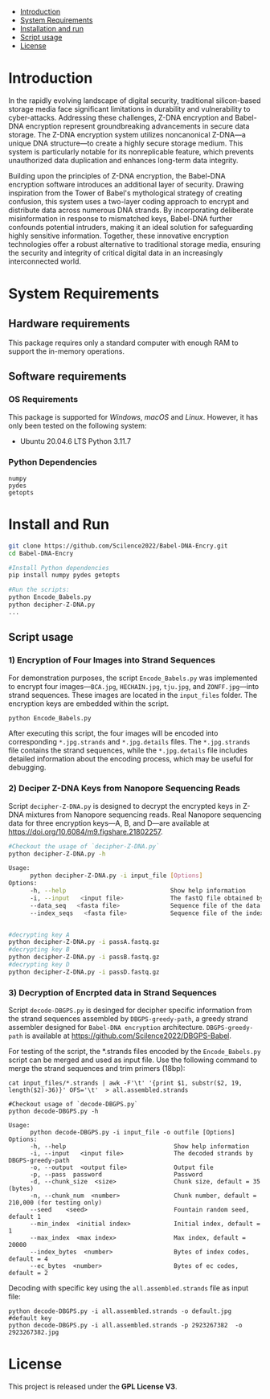 
- [Introduction](#introduction)
- [System Requirements](#system-requirements)
- [Installation and run](#install-and-run)
- [Script usage](#script-usage)
- [License](#license)


# Introduction
In the rapidly evolving landscape of digital security, traditional silicon-based storage media face significant limitations in durability and vulnerability to cyber-attacks. Addressing these challenges, Z-DNA encryption and Babel-DNA encryption represent groundbreaking advancements in secure data storage. The Z-DNA encryption system utilizes noncanonical Z-DNA—a unique DNA structure—to create a highly secure storage medium. This system is particularly notable for its nonreplicable feature, which prevents unauthorized data duplication and enhances long-term data integrity. 

Building upon the principles of Z-DNA encryption, the Babel-DNA encryption software introduces an additional layer of security. Drawing inspiration from the Tower of Babel's mythological strategy of creating confusion, this system uses a two-layer coding approach to encrypt and distribute data across numerous DNA strands. By incorporating deliberate misinformation in response to mismatched keys, Babel-DNA further confounds potential intruders, making it an ideal solution for safeguarding highly sensitive information. Together, these innovative encryption technologies offer a robust alternative to traditional storage media, ensuring the security and integrity of critical digital data in an increasingly interconnected world.


# System Requirements
## Hardware requirements
This package requires only a standard computer with enough RAM to support the in-memory operations.

## Software requirements
### OS Requirements
This package is supported for *Windows*, *macOS* and *Linux*. 
However, it has only been tested on the following system:
+ Ubuntu 20.04.6 LTS Python 3.11.7

### Python Dependencies

```
numpy
pydes
getopts
```

# Install and Run



```sh
git clone https://github.com/Scilence2022/Babel-DNA-Encry.git
cd Babel-DNA-Encry

#Install Python dependencies
pip install numpy pydes getopts

#Run the scripts:
python Encode_Babels.py
python decipher-Z-DNA.py 
...

```

## Script usage
### 1) Encryption of Four Images into Strand Sequences
For demonstration purposes, the script `Encode_Babels.py` was implemented to encrypt four images—`BCA.jpg`, `HECHAIN.jpg`, `tju.jpg`, and `ZONFF.jpg`—into strand sequences. These images are located in the `input_files` folder. The encryption keys are embedded within the script.

```sh
python Encode_Babels.py
```

After executing this script, the four images will be encoded into corresponding `*.jpg.strands` and `*.jpg.details` files. The `*.jpg.strands` file contains the strand sequences, while the `*.jpg.details` file includes detailed information about the encoding process, which may be useful for debugging.

### 2) Deciper Z-DNA Keys from Nanopore Sequencing Reads
Script `decipher-Z-DNA.py` is designed to decrypt the encrypted keys in Z-DNA mixtures from Nanopore sequencing reads.
Real Nanopore sequencing data for three encryption keys—A, B, and D—are available at  https://doi.org/10.6084/m9.figshare.21802257. 

```sh
#Checkout the usage of `decipher-Z-DNA.py`
python decipher-Z-DNA.py -h

Usage:
      python decipher-Z-DNA.py -i input_file [Options]
Options:
      -h, --help                             Show help information
      -i, --input   <input file>             The fastQ file obtained by Nanopore sequencing
      --data_seq   <fasta file>              Sequence file of the data fragment, default: input_files/data-seq.fa
      --index_seqs   <fasta file>            Sequence file of the index fragments, default: input_files/index-data-seqs.fa


#decrypting key A
python decipher-Z-DNA.py -i passA.fastq.gz
#decrypting key B
python decipher-Z-DNA.py -i passB.fastq.gz
#decrypting key D
python decipher-Z-DNA.py -i passD.fastq.gz

```


### 3) Decryption of Encrpted data in Strand Sequences
Script `decode-DBGPS.py` is desinged for decipher specific information from the strand sequences assembled by `DBGPS-greedy-path`, a greedy strand assembler designed for `Babel-DNA encryption` architecture. `DBGPS-greedy-path` is available at https://github.com/Scilence2022/DBGPS-Babel.

For testing of the script, the *.strands files encoded by the `Encode_Babels.py` script can be merged and used as input file. Use the following command to merge the strand sequences and trim primers (18bp):
```commandline
cat input_files/*.strands | awk -F'\t' '{print $1, substr($2, 19, length($2)-36)}' OFS='\t'  > all.assembled.strands
```

```commandline
#Checkout usage of `decode-DBGPS.py`
python decode-DBGPS.py -h

Usage:
      python decode-DBGPS.py -i input_file -o outfile [Options]
Options:
      -h, --help                              Show help information
      -i, --input   <input file>              The decoded strands by DBGPS-greedy-path
      -o, --output  <output file>             Output file
      -p, --pass  password                    Password
      -d, --chunk_size  <size>                Chunk size, default = 35 (bytes)
      -n, --chunk_num  <number>               Chunk number, default = 210,000 (for testing only)
      --seed    <seed>                        Fountain random seed, default 1
      --min_index  <initial index>            Initial index, default = 1
      --max_index  <max index>                Max index, default = 20000
      --index_bytes  <number>                 Bytes of index codes, default = 4
      --ec_bytes  <number>                    Bytes of ec codes, default = 2
```

Decoding with specific key using the `all.assembled.strands` file as input file:
```
python decode-DBGPS.py -i all.assembled.strands -o default.jpg #default key 
python decode-DBGPS.py -i all.assembled.strands -p 2923267382  -o 2923267382.jpg 
```

# License

This project is released under the **GPL License V3**.
